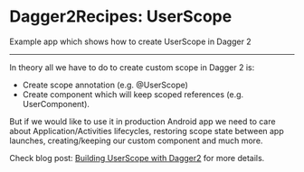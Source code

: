 # Dagger2Recipes: UserScope
Example app which shows how to create UserScope in Dagger 2

---

In theory all we have to do to create custom scope in Dagger 2 is:
* Create scope annotation (e.g. @UserScope)
* Create component which will keep scoped references (e.g. UserComponent).

But if we would like to use it in production Android app we need to care about Application/Activities lifecycles, restoring scope state between app launches, creating/keeping our custom component and much more.

Check blog post: [Building UserScope with Dagger2](http://frogermcs.github.io/building-userscope-with-dagger2/) for more details.
